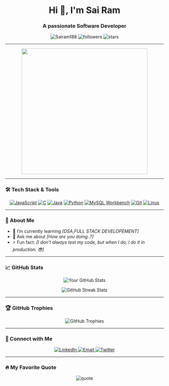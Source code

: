 <h1 align="center">Hi 👋, I'm Sai Ram </h1>
<h3 align="center">A passionate Software Developer </h3>

<p align="center">
  <img src="https://komarev.com/ghpvc/?username=Sairam188&label=Profile%20views&color=0e75b6&style=flat" alt="Sairam188" />
  <img src="https://img.shields.io/github/followers/Sairam188?label=Followers" alt="followers" />
  <img src="https://img.shields.io/github/stars/Sairam188?label=Stars" alt="stars" />
</p>

---

<p align="center">
  <img src="https://media.giphy.com/media/qgQUggAC3Pfv687qPC/giphy.gif" width="400" />
</p>



---

### 🛠 Tech Stack & Tools

<p align="center">
  <a href="#"><img src="https://img.icons8.com/color/48/000000/javascript.png" alt="JavaScript" /></a>
  <a href="#"><img src="https://img.icons8.com/color/48/000000/c-plus-plus-logo.png" alt="C" /></a>
  <a href="#"><img src="https://img.icons8.com/color/48/000000/java-coffee-cup-logo.png" alt="Java" /></a>
  <a href="#"><img src="https://img.icons8.com/color/48/000000/Python.png" alt="Python" /></a>
  <a href="#"><img src="https://img.icons8.com/ios-filled/50/4479A1/mysql-logo.png" alt="MySQL Workbench" /></a>
  <a href="#"><img src="https://img.icons8.com/color/48/000000/git.png" alt="Git" /></a>
  <a href="#"><img src="https://img.icons8.com/color/48/000000/linux.png" alt="Linux" /></a>
</p>

---

### 🚀 About Me

- 🌱 I’m currently learning *[DSA,FULL STACK DEVELOPEMENT]*
- 💬 Ask me about *[How are you doing..?]*
- ⚡ Fun fact: *[I don’t always test my code, but when I do, I do it in production. 😎]*

---

### 📈 GitHub Stats

<p align="center">
  <img src="https://github-readme-stats.vercel.app/api?username=Sairam188&show_icons=true&theme=radical" alt="Your GitHub Stats" />
</p>

<p align="center">
  <img src="https://github-readme-streak-stats.herokuapp.com/?user=Sairam188&theme=radical" alt="GitHub Streak Stats" />
</p>

---

### 🏆 GitHub Trophies

<p align="center">
  <img src="https://github-profile-trophy.vercel.app/?username=Sairam188&theme=onedark&margin-w=15" alt="GitHub Trophies" />
</p>

---

### 🔗 Connect with Me

<p align="center">
  <a href="https://www.linkedin.com/in/Sai-Ram-Sannapaneni/" target="_blank">
    <img src="https://img.icons8.com/color/48/000000/linkedin.png" alt="LinkedIn"/>
  </a>
  <a href="mailto:sannapanenisairam@gmail.com" target="_blank">
    <img src="https://img.icons8.com/color/48/000000/gmail-new.png" alt="Email"/>
  </a>
  <a href="https://twitter.com/Sai_ram_188" target="_blank">
    <img src="https://img.icons8.com/color/48/000000/twitter.png" alt="Twitter"/>
  </a>
</p>

---

### 🔥 My Favorite Quote

<p align="center">
  <img src="https://quotes-github-readme.vercel.app/api?type=horizontal&theme=dracula" alt="quote">
</p>
